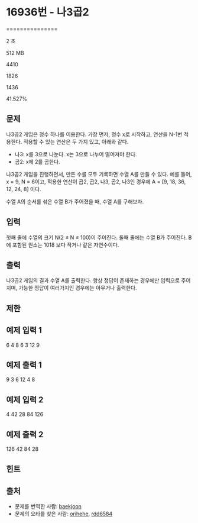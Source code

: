 # 16936번 - 나3곱2


===============

2 초

512 MB

4410

1826

1436

41.527%

문제
--

나3곱2 게임은 정수 하나를 이용한다. 가장 먼저, 정수 x로 시작하고, 연산을 N-1번 적용한다. 적용할 수 있는 연산은 두 가지 있고, 아래와 같다.

*   나3: x를 3으로 나눈다. x는 3으로 나누어 떨어져야 한다.
*   곱2: x에 2를 곱한다.

나3곱2 게임을 진행하면서, 만든 수를 모두 기록하면 수열 A를 만들 수 있다. 예를 들어, x = 9, N = 6이고, 적용한 연산이 곱2, 곱2, 나3, 곱2, 나3인 경우에 A = \[9, 18, 36, 12, 24, 8\] 이다.

수열 A의 순서를 섞은 수열 B가 주어졌을 때, 수열 A를 구해보자.

입력
--

첫째 줄에 수열의 크기 N(2 ≤ N ≤ 100)이 주어진다. 둘째 줄에는 수열 B가 주어진다. B에 포함된 원소는 1018 보다 작거나 같은 자연수이다.

출력
--

나3곱2 게임의 결과 수열 A를 출력한다. 항상 정답이 존재하는 경우에만 입력으로 주어지며, 가능한 정답이 여러가지인 경우에는 아무거나 출력한다.

제한
--

예제 입력 1
-------

6
4 8 6 3 12 9

예제 출력 1
-------

9 3 6 12 4 8

예제 입력 2
-------

4
42 28 84 126

예제 출력 2
-------

126 42 84 28

힌트
--

출처
--

*   문제를 번역한 사람: [baekjoon](/user/baekjoon)
*   문제의 오타를 찾은 사람: [orihehe](/user/orihehe), [rdd6584](/user/rdd6584)